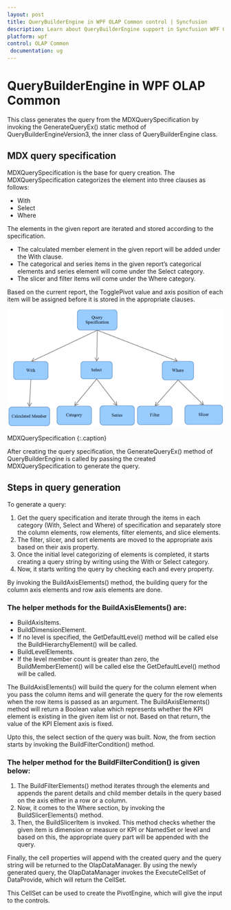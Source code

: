 ```yaml
---
layout: post
title: QueryBuilderEngine in WPF OLAP Common control | Syncfusion
description: Learn about QueryBuilderEngine support in Syncfusion WPF OLAP Common control, its elements and more details.
platform: wpf
control: OLAP Common
 documentation: ug
---
```


# QueryBuilderEngine in WPF OLAP Common

This class generates the query from the MDXQuerySpecification by invoking the GenerateQueryEx() static method of QueryBuilderEngineVersion3, the inner class of QueryBuilderEngine class.

## MDX query specification

MDXQuerySpecification is the base for query creation. The MDXQuerySpecification categorizes the element into three clauses as follows:

* With
* Select
* Where

The elements in the given report are iterated and stored according to the specification.

* The calculated member element in the given report will be added under the With clause.
* The categorical and series items in the given report’s categorical elements and series element will come under the Select category.
* The slicer and filter items will come under the Where category.

Based on the current report, the TogglePivot value and axis position of each item will be assigned before it is stored in the appropriate clauses.

![MDXQuerySpecification_img1](MDXQuerySpecification_images/MDXQuerySpecification_img1.png)





 MDXQuerySpecification
 {:.caption}



After creating the query specification, the GenerateQueryEx() method of QueryBuilderEngine is called by passing the created MDXQuerySpecification to generate the query.

## Steps in query generation

To generate a query:

1. Get the query specification and iterate through the items in each category (With, Select and Where) of specification and separately store the column elements, row elements, filter elements, and slice elements.
2. The filter, slicer, and sort elements are moved to the appropriate axis based on their axis property.
3. Once the initial level categorizing of elements is completed, it starts creating a query string by writing using the With or Select category.
4. Now, it starts writing the query by checking each and every property.



By invoking the BuildAxisElements() method, the building query for the column axis elements and row axis elements are done.

### The helper methods for the BuildAxisElements() are:

* BuildAxisItems.
* BuildDimensionElement.
* If no level is specified, the GetDefaultLevel() method will be called else the BuildHierarchyElement() will be called.
* BuildLevelElements.
* If the level member count is greater than zero, the BuildMemberElement() will be called else the GetDefaultLevel() method will be called.

The BuildAxisElements() will build the query for the column element when you pass the column items and will generate the query for the row elements when the row items is passed as an argument. The BuildAxisElements() method will return a Boolean value which represents whether the KPI element is existing in the given item list or not. Based on that return, the value of the KPI Element axis is fixed.

Upto this, the select section of the query was built. Now, the from section starts by invoking the BuildFilterCondition() method.

### The helper method for the BuildFilterCondition() is given below:

1. The BuildFilterElements() method iterates through the elements and appends the parent details and child member details in the query based on the axis either in a row or a column.
2. Now, it comes to the Where section, by invoking the BuildSlicerElements() method.
3. Then, the BuildSlicerItem is invoked. This method checks whether the given item is dimension or measure or KPI or NamedSet or level and based on this, the appropriate query part will be appended with the query.



Finally, the cell properties will append with the created query and the query string will be returned to the OlapDataManager. By using the newly generated query, the OlapDataManager invokes the ExecuteCellSet of DataProvide, which will return the CellSet.

This CellSet can be used to create the PivotEngine, which will give the input to the controls.



